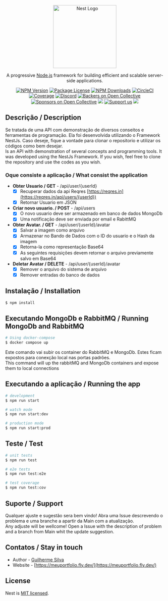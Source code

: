 <p align="center">
  <a href="http://nestjs.com/" target="blank"><img src="https://nestjs.com/img/logo-small.svg" width="200" alt="Nest Logo" /></a>
</p>

[circleci-image]: https://img.shields.io/circleci/build/github/nestjs/nest/master?token=abc123def456
[circleci-url]: https://circleci.com/gh/nestjs/nest

  <p align="center">A progressive <a href="http://nodejs.org" target="_blank">Node.js</a> framework for building efficient and scalable server-side applications.</p>
    <p align="center">
<a href="https://www.npmjs.com/~nestjscore" target="_blank"><img src="https://img.shields.io/npm/v/@nestjs/core.svg" alt="NPM Version" /></a>
<a href="https://www.npmjs.com/~nestjscore" target="_blank"><img src="https://img.shields.io/npm/l/@nestjs/core.svg" alt="Package License" /></a>
<a href="https://www.npmjs.com/~nestjscore" target="_blank"><img src="https://img.shields.io/npm/dm/@nestjs/common.svg" alt="NPM Downloads" /></a>
<a href="https://circleci.com/gh/nestjs/nest" target="_blank"><img src="https://img.shields.io/circleci/build/github/nestjs/nest/master" alt="CircleCI" /></a>
<a href="https://coveralls.io/github/nestjs/nest?branch=master" target="_blank"><img src="https://coveralls.io/repos/github/nestjs/nest/badge.svg?branch=master#9" alt="Coverage" /></a>
<a href="https://discord.gg/G7Qnnhy" target="_blank"><img src="https://img.shields.io/badge/discord-online-brightgreen.svg" alt="Discord"/></a>
<a href="https://opencollective.com/nest#backer" target="_blank"><img src="https://opencollective.com/nest/backers/badge.svg" alt="Backers on Open Collective" /></a>
<a href="https://opencollective.com/nest#sponsor" target="_blank"><img src="https://opencollective.com/nest/sponsors/badge.svg" alt="Sponsors on Open Collective" /></a>
  <a href="https://paypal.me/kamilmysliwiec" target="_blank"><img src="https://img.shields.io/badge/Donate-PayPal-ff3f59.svg"/></a>
    <a href="https://opencollective.com/nest#sponsor"  target="_blank"><img src="https://img.shields.io/badge/Support%20us-Open%20Collective-41B883.svg" alt="Support us"></a>
  <a href="https://twitter.com/nestframework" target="_blank"><img src="https://img.shields.io/twitter/follow/nestframework.svg?style=social&label=Follow"></a>
</p>
  <!--[![Backers on Open Collective](https://opencollective.com/nest/backers/badge.svg)](https://opencollective.com/nest#backer)
  [![Sponsors on Open Collective](https://opencollective.com/nest/sponsors/badge.svg)](https://opencollective.com/nest#sponsor)-->

## Descrição / Description
Se tratada de uma API com demonstração de diversos conseitos e ferramentas de programação.
Ela foi desenvolvida utilizando o Framework NestJs. 
Caso deseje, fique a vontade para clonar o repositorio e utilizar os códigos como bem desejar.  
Is an API with demonstration of several concepts and programming tools.
It was developed using the NestJs Framework.
If you wish, feel free to clone the repository and use the codes as you wish.

### Oque consiste a aplicação  / What consist the application
-  **Obter Usuario  / GET** - /api/user/{userId}  
    - [X]  Recuperar dados da api Reqres [https://reqres.in](https://reqres.in/api/users/{userId})
    - [X]  Retornar Usuario em JSON
-  **Criar novo usuario.  / POST** - /api/users
    - [X]  O novo usuario deve ser armazenado em banco de dados MongoDb  
    - [X]  Uma notificação deve ser enviada por email e RabittMQ
-  **Obter Avatar. / GET** - /api/user/{userId}/avatar
    - [X]    Salvar a imagem como arquivo 
    - [X]    Armazenar no Bando de Dados com o ID do usuario e o Hash da imagem
    - [X]    Retorna-la como representação Base64
    - [X]    As seguintes requisições devem retornar o arquivo previamente salvo em Base64  
-  **Deletar Avatar  / DELETE** - /api/user/{userId}/avatar
    - [X]  Remover o arquivo do sistema de arquivo
    - [X]  Remover entradas do banco de dados  
    
## Instalação / Installation

```bash
$ npm install
```
## Executando MongoDb e RabbitMQ / Running MongoDb and RabbitMQ

```bash
# Using docker-compose
$ docker compose up

```
Este comando vai subir os container do RabbitMQ e MongoDb. Estes ficam expostos para conexção local nas portas padrões.  
This command will up the rabbitMQ and MongoDb containers and expose them to local connections

## Executando a aplicação / Running the app

```bash
# development
$ npm run start

# watch mode
$ npm run start:dev

# production mode
$ npm run start:prod
```

## Teste / Test

```bash
# unit tests
$ npm run test

# e2e tests
$ npm run test:e2e

# test coverage
$ npm run test:cov
```

## Suporte / Support  
Qualquer ajuste e sugestão sera bem vindo! Abra uma Issue descrevendo o problema e uma branche a apartir da Main
com a atualização.  
Any adjuste will be wellcome! Open a Issue with the description of problem and a branch from Main whit the update suggestion.  

## Contatos / Stay in touch

- Author - [Guilherme Silva](https://github.com/DevGuilhermeSv)
- Website - [https://meuportfolio.fly.dev/](https://meuportfolio.fly.dev/)

## License

Nest is [MIT licensed](LICENSE).
